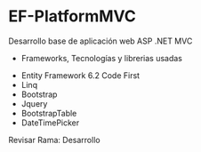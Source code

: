 # EF-PlatformMVC

Desarrollo base de aplicación web ASP .NET MVC

- Frameworks, Tecnologías y librerias usadas

* Entity Framework 6.2 Code First
* Linq
* Bootstrap
* Jquery
* BootstrapTable
* DateTimePicker

Revisar Rama: Desarrollo
